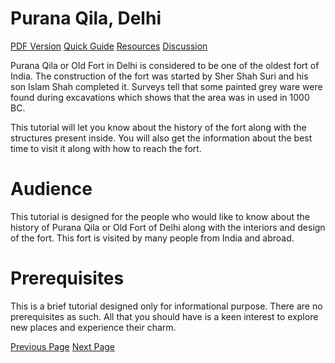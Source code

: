 # Purana Qila, Delhi
[PDF Version](../purana_qila/purana_qila_pdf_version.md)
[Quick Guide](../purana_qila/purana_qila_quick_guide.md)
[Resources](../purana_qila/purana_qila_useful_resources.md)
[Discussion](../purana_qila/purana_qila_discussion.md)

Purana Qila or Old Fort in Delhi is considered to be one of the oldest fort of India. The construction of the fort was started by Sher Shah Suri and his son Islam Shah completed it. Surveys tell that some painted grey ware were found during excavations which shows that the area was in used in 1000 BC.

This tutorial will let you know about the history of the fort along with the structures present inside. You will also get the information about the best time to visit it along with how to reach the fort.

# Audience
This tutorial is designed for the people who would like to know about the history of Purana Qila or Old Fort of Delhi along with the interiors and design of the fort. This fort is visited by many people from India and abroad.

# Prerequisites
This is a brief tutorial designed only for informational purpose. There are no prerequisites as such. All that you should have is a keen interest to explore new places and experience their charm.


[Previous Page](../purana_qila/index.md) [Next Page](../purana_qila/purana_qila_overview.md) 
